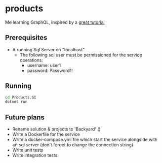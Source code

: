 # products
Me learning GraphQL, inspired by a [great tutorial](https://dev.to/dotnet/how-you-can-build-a-web-api-using-graphql-net-core-and-entity-framework-1ago)

## Prerequisites
* A running Sql Server on "localhost"
    * The following sql user must be permissioned for the service operations:
        * username: user1
        * password: Password1!

## Running
```bash
cd Products.SI
dotnet run
```

## Future plans
* Rename solution & projects to 'Backyard' ()
* Write a Dockerfile for the service
* Write a docker-compose.yml file which start the service alongside with an sql server (don't forget to change the connection string)
* Write unit tests
* Write integration tests
